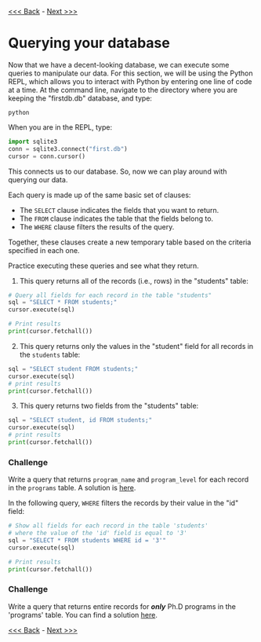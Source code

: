 [<<< Back](6-buildtable_challenge.md) - [Next >>>](8-innerjoin.md)

# Querying your database

Now that we have a decent-looking database, we can execute some queries to manipulate our data. For this section, we will be using the Python REPL, which allows you to interact with Python by entering one line of code at a time. At the command line, navigate to the directory where you are keeping the "firstdb.db" database, and type:

```
python
```

When you are in the REPL, type:

```python
import sqlite3
conn = sqlite3.connect("first.db")
cursor = conn.cursor()
```

This connects us to our database. So, now we can play around with querying our data.

Each query is made up of the same basic set of clauses:

- The `SELECT` clause indicates the fields that you want to return.
- The `FROM` clause indicates the table that the fields belong to.
- The `WHERE` clause filters the results of the query.

Together, these clauses create a new temporary table based on the criteria specified in each one.

Practice executing these queries and see what they return.

1. This query returns all of the records (i.e., rows) in the "students" table:

```python
# Query all fields for each record in the table "students"
sql = "SELECT * FROM students;"
cursor.execute(sql)

# Print results
print(cursor.fetchall())
```

2. This query returns only the values in the "student" field for all records in the `students` table:

```python
sql = "SELECT student FROM students;"
cursor.execute(sql)
# print results
print(cursor.fetchall())
```

3. This query returns two fields from the "students" table:

```python
sql = "SELECT student, id FROM students;"
cursor.execute(sql)
# print results
print(cursor.fetchall())
```

### Challenge

Write a query that returns `program_name` and `program_level` for each record in the `programs` table. A solution is [here](solution3.py).

In the following query, `WHERE` filters the records by their value in the "id" field:

```python
# Show all fields for each record in the table 'students' 
# where the value of the 'id' field is equal to '3'
sql = "SELECT * FROM students WHERE id = '3'"
cursor.execute(sql)

# Print results
print(cursor.fetchall())
```

### Challenge

Write a query that returns entire records for _**only**_ Ph.D programs in the 'programs' table. You can find a solution [here](solution4.sql).

[<<< Back](6-buildtable_challenge.md) - [Next >>>](8-innerjoin.md)

